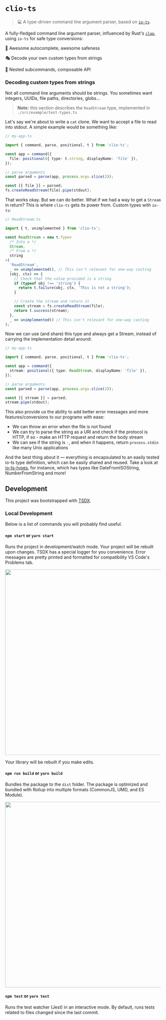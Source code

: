 # `clio-ts`

> 💻 A type-driven command line argument parser, based on [`io-ts`](https://github.com/gcanti/io-ts).

A fully-fledged command line argument parser, influenced by Rust's [`clap`](https://github.com/clap-rs/clap), using `io-ts` for safe type conversions:

🤩 Awesome autocomplete, awesome safeness

🎭 Decode your own custom types from strings

🌲 Nested subcommands, composable API

### Decoding custom types from strings

Not all command line arguments should be strings. You sometimes want integers, UUIDs, file paths, directories, globs...

> **Note:** this section describes the `ReadStream` type, implemented in `./src/example/test-types.ts`

Let's say we're about to write a `cat` clone. We want to accept a file to read into stdout. A simple example would be something like:

```ts
// my-app.ts

import { command, parse, positional, t } from 'clio-ts';

const app = command({
  file: positional({ type: t.string, displayName: 'file' }),
});

// parse arguments
const parsed = parse(app, process.argv.slice(2));

const [{ file }] = parsed;
fs.createReadStream(file).pipe(stdout);
```

That works okay. But we can do better. What if we had a way to get a `Stream` in return? This is where `clio-ts` gets its power from. Custom types with `io-ts`:

```ts
// ReadStream.ts

import { t, unimplemented } from 'clio-ts';

const ReadStream = new t.Type<
  /* Into a */
  Stream,
  /* From a */
  string
>(
  'ReadStream',
  _ => unimplemented(), // This isn't relevant for one-way casting
  (obj, ctx) => {
    // Check that the value provided is a string
    if (typeof obj !== 'string') {
      return t.failure(obj, ctx, 'This is not a string');
    }

    // Create the stream and return it
    const stream = fs.createReadStream(file);
    return t.success(stream);
  },
  _ => unimplemented() // This isn't relevant for one-way casting
);
```

Now we can use (and share) this type and always get a Stream, instead of carrying the implementation detail around:

```ts
// my-app.ts

import { command, parse, positional, t } from 'clio-ts';

const app = command({
  stream: positional({ type: ReadStream, displayName: 'file' }),
});

// parse arguments
const parsed = parse(app, process.argv.slice(2));

const [{ stream }] = parsed;
stream.pipe(stdout);
```

This also provide us the ability to add better error messages and more features/conversions to our programs with ease:

- We can throw an error when the file is not found
- We can try to parse the string as a URI and check if the protocol is HTTP, if so - make an HTTP request and return the body stream
- We can see if the string is `-`, and when it happens, return `process.stdin` like many Unix applications

And the best thing about it — everything is encapsulated to an easily tested io-ts type definition, which can be easily shared and reused. Take a look at [io-ts-types](https://github.com/gcanti/io-ts-types), for instance, which has types like DateFromISOString, NumberFromString and more!

## Development

This project was bootstrapped with [TSDX](https://github.com/jaredpalmer/tsdx).

### Local Development

Below is a list of commands you will probably find useful.

#### `npm start` or `yarn start`

Runs the project in development/watch mode. Your project will be rebuilt upon changes. TSDX has a special logger for you convenience. Error messages are pretty printed and formatted for compatibility VS Code's Problems tab.

<img src="https://user-images.githubusercontent.com/4060187/52168303-574d3a00-26f6-11e9-9f3b-71dbec9ebfcb.gif" width="600" />

Your library will be rebuilt if you make edits.

#### `npm run build` or `yarn build`

Bundles the package to the `dist` folder.
The package is optimized and bundled with Rollup into multiple formats (CommonJS, UMD, and ES Module).

<img src="https://user-images.githubusercontent.com/4060187/52168322-a98e5b00-26f6-11e9-8cf6-222d716b75ef.gif" width="600" />

#### `npm test` or `yarn test`

Runs the test watcher (Jest) in an interactive mode.
By default, runs tests related to files changed since the last commit.
